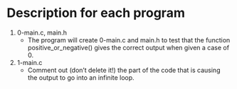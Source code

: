 # Description for each program

1. 0-main.c, main.h
   * The program will create 0-main.c and main.h to test that the function positive_or_negative() gives the correct output when given a case of 0.
2. 1-main.c
   * Comment out (don’t delete it!) the part of the code that is causing the output to go into an infinite loop.
